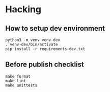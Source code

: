 # Hacking

## How to setup dev environment

```
python3 -m venv venv-dev
. venv-dev/bin/activate
pip install -r requirements-dev.txt
```

## Before publish checklist

```
make format
make lint
make unittests
```
